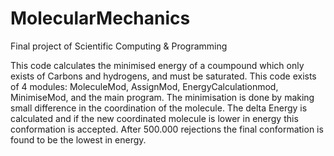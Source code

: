 # MolecularMechanics
Final project of Scientific Computing & Programming

This code calculates the minimised energy of a coumpound which only 
exists of Carbons and hydrogens, and must be saturated. This code 
exists of 4 modules: MoleculeMod, AssignMod, EnergyCalculationmod,
MinimiseMod, and the main program. The minimisation is done by making
small difference in the coordination of the molecule. The delta Energy
is calculated and if the new coordinated molecule is lower in energy
this conformation is accepted. After 500.000 rejections the final 
conformation is found to be the lowest in energy. 
